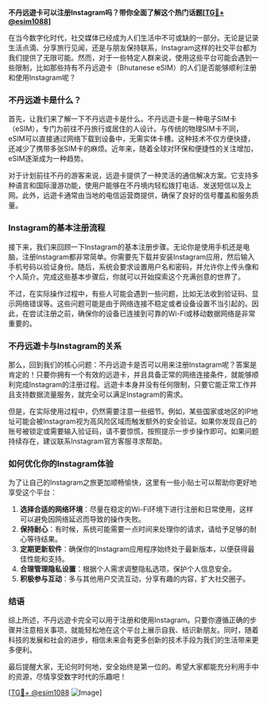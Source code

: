 **不丹远遊卡可以注册Instagram吗？带你全面了解这个热门话题[[TG💪+ @esim1088](https://t.me/s/esim1088)]**

在当今数字化时代，社交媒体已经成为人们生活中不可或缺的一部分。无论是记录生活点滴、分享旅行见闻，还是与朋友保持联系，Instagram这样的社交平台都为我们提供了无限可能。然而，对于一些特定人群来说，使用这些平台可能会遇到一些限制，比如那些持有不丹远遊卡（Bhutanese eSIM）的人们是否能够顺利注册和使用Instagram呢？

### 不丹远遊卡是什么？

首先，让我们来了解一下不丹远遊卡是什么。不丹远遊卡是一种电子SIM卡（eSIM），专门为前往不丹旅行或居住的人设计。与传统的物理SIM卡不同，eSIM可以直接通过网络下载到设备中，无需实体卡槽。这种技术不仅方便快捷，还减少了携带多张SIM卡的麻烦。近年来，随着全球对环保和便捷性的关注增加，eSIM逐渐成为一种趋势。

对于计划前往不丹的游客来说，远遊卡提供了一种灵活的通信解决方案。它支持多种语言和国际漫游功能，使用户能够在不丹境内轻松拨打电话、发送短信以及上网。此外，远遊卡通常由当地的电信运营商提供，确保了良好的信号覆盖和服务质量。

### Instagram的基本注册流程

接下来，我们来回顾一下Instagram的基本注册步骤。无论你是使用手机还是电脑，注册Instagram都非常简单。你需要先下载并安装Instagram应用，然后输入手机号码以验证身份。随后，系统会要求设置用户名和密码，并允许你上传头像和个人简介。完成这些基本步骤后，你就可以开始探索这个充满创意的世界了。

不过，在实际操作过程中，有些人可能会遇到一些问题，比如无法收到验证码、显示网络错误等。这些问题可能是由于网络连接不稳定或者设备设置不当引起的。因此，在尝试注册之前，确保你的设备已连接到可靠的Wi-Fi或移动数据网络是非常重要的。

### 不丹远遊卡与Instagram的关系

那么，回到我们的核心问题：不丹远遊卡是否可以用来注册Instagram呢？答案是肯定的！只要你拥有一个有效的远遊卡，并且具备正常的网络连接条件，就能够顺利完成Instagram的注册过程。远遊卡本身并没有任何限制，只要它能正常工作并且支持数据流量服务，就完全可以满足Instagram的需求。

但是，在实际使用过程中，仍然需要注意一些细节。例如，某些国家或地区的IP地址可能会被Instagram视为高风险区域而触发额外的安全验证。如果你发现自己的账号被锁定或需要输入验证码，请不要惊慌，按照提示一步步操作即可。如果问题持续存在，建议联系Instagram官方客服寻求帮助。

### 如何优化你的Instagram体验

为了让自己的Instagram之旅更加顺畅愉快，这里有一些小贴士可以帮助你更好地享受这个平台：

1. **选择合适的网络环境**：尽量在稳定的Wi-Fi环境下进行注册和日常使用，这样可以避免因网络延迟而导致的操作失败。
2. **保持耐心**：有时候，系统可能需要一点时间来处理你的请求，请给予足够的耐心等待结果。
3. **定期更新软件**：确保你的Instagram应用程序始终处于最新版本，以便获得最佳性能和支持。
4. **合理管理隐私设置**：根据个人需求调整隐私选项，保护个人信息安全。
5. **积极参与互动**：多与其他用户交流互动，分享有趣的内容，扩大社交圈子。

### 结语

综上所述，不丹远遊卡完全可以用于注册和使用Instagram。只要你遵循正确的步骤并注意相关事项，就能轻松地在这个平台上展示自我、结识新朋友。同时，随着科技的发展和社会的进步，相信未来会有更多创新的技术手段为我们的生活带来更多便利。

最后提醒大家，无论何时何地，安全始终是第一位的。希望大家都能充分利用手中的资源，尽情享受数字时代的乐趣吧！

[[TG💪+ @esim1088](https://t.me/s/esim1088) ![Image](https://i.postimg.cc/4NQfJmqS/Snipaste-2025-05-13-00-14-12.png)]